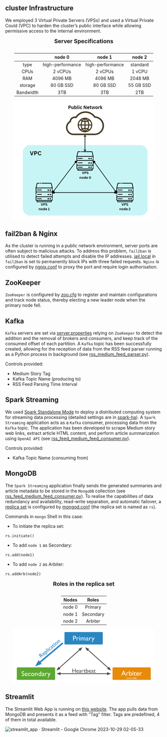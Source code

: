## cluster Infrastructure

We employed 3 Virtual Private Servers (VPSs) and used a Virtual Private Could (VPC) to harden the cluster’s public interface while allowing permissive access to the internal environment.

<style>
    .center_table
    {
        width: auto;
        display: table;
        margin-left: auto;
        margin-right: auto;
    }
</style>

<p align="center"><font size=4.><b>Server Specifications</b></font></p>

<div class="center_table">

|           |      node 0      |      node 1      |  node 2   |
| :-------: | :--------------: | :--------------: | :-------: |
|   type    | high-performance | high-performance | standard  |
|   CPUs    |     2 vCPUs      |     2 vCPUs      |  1 vCPU   |
|    RAM    |     4096 MB      |     4096 MB      |  2048 MB  |
|  storage  |    80 GB SSD     |    80 GB SSD     | 55 GB SSD |
| Bandwidth |       3TB        |       3TB        |    2TB    |

</div>

<div align="center">

<img src="cluster.png" style="width: 12cm;">

</div>

## fail2ban & Nginx

As the cluster is running in a public network environment, server ports are often subject to malicious attacks. To address this problem, `fail2ban` is utilised to detect failed attempts and disable the IP addresses. [jail.local](./jail.local) in `fail2ban` is set to permanently block IPs with three failed requests. `Nginx` is configured by [ngnix.conf](./nginx.conf) to proxy the port and require login authorisation.

## ZooKeeper

`ZooKeeper` is configured by [zoo.cfg](./zoo.cfg) to register and maintain configurations and track node status, thereby electing a new leader node when the primary node fell.

## Kafka

`Kafka` servers are set via [server.properties](./server.properties) relying on `ZooKeeper` to detect the addition and the removal of brokers and consumers, and keep track of the consumed offset of each partition. A `Kafka` topic has been successfully created, allowing for the reception of data from the RSS feed parser running as a Python process in background (see [rss_medium_feed_parser.py](../rss_medium_feed_parser.py)).

Controls provided:

- Medium Story Tag
- Kafka Topic Name (producing to)
- RSS Feed Parsing Time Interval

## Spark Streaming

We used [Spark Standalone Mode](https://spark.apache.org/docs/latest/spark-standalone.html) to deploy a distributed computing system for streaming data processing (detailed settings are in [spark-ha](./spark-ha/)). A `Spark Streaming` application acts as a `Kafka` consumer, processing data from the `Kafka` topic. The application has been developed to scrape Medium story web links, extract article HTML content, and perform article summarization using `OpenAI API` (see [rss_feed_medium_feed_consumer.py](../rss_medium_feed_consumer.py)).

Controls provided:

- Kafka Topic Name (consuming from)

## MongoDB

The `Spark Streaming` application finally sends the generated summaries and article metadata to be stored in the `MongoDB` collection (see [rss_feed_medium_feed_consumer.py](../rss_medium_feed_consumer.py)). To realise the capabilities of data redundancy and availability, read-write separation, and automatic failover, a [replica set](https://www.mongodb.com/docs/manual/replication/) is configured by [mongod.conf](./mongod.conf) (the replica set is named as `rs`).

Commands in `mongo` Shell in this case:

- To initiate the replica set:

```
rs.initiate()
```

- To add `node 1` as Secondary:

```
rs.add(node1)
```

- To add `node 2` as Arbiter:

```
rs.addArb(node2)
```

<p align="center"><font size=4.><b>Roles in the replica set</b></font></p>

<div class="center_table">

| Nodes  |   Roles   |
| :----: | :-------: |
| node 0 |  Primary  |
| node 1 | Secondary |
| node 2 |  Arbiter  |

</div>

<div align="center">

<img src="rs.png" style="width: 12cm;">

</div>

## Streamlit

The Streamlit Web App is running on [this website](http://70.34.195.228:8501/).
The app pulls data from MongoDB and presents it as a feed with “Tag” filter. Tags are predefined, 4 of them in total available.

![streamlit_app · Streamlit - Google Chrome 2023-10-29 02-05-33](https://github.com/KHerashchenko/MediumRSSFeed/assets/43710814/9ca32309-fdb2-454f-b402-92c0cc63c86e)
